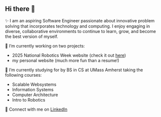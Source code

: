 ## Hi there 👋

✨ I am an aspiring Software Engineer passionate about innovative problem solving that incorporates technology and computing. 
   I enjoy engaging in diverse, collaborative environments to continue to learn, grow, and become the best version of myself.

🔭 I’m currently working on two projects:
- 2025 National Robotics Week website (check it out [here](https://www.nationalroboticsweek.org/))
- my personal website (much more fun than a resume!)

🌱 I’m currently studying for by BS in CS at UMass Amherst taking the following courses:
- Scalable Websystems
- Information Systems
- Computer Architecture
- Intro to Robotics

💬 Connect with me on [LinkedIn](www.linkedin.com/in/macy-graves)

<!--
**megraves/megraves** is a ✨ _special_ ✨ repository because its `README.md` (this file) appears on your GitHub profile.

Here are some ideas to get you started:

- 🔭 I’m currently working on ...
- 🌱 I’m currently learning ...
- 👯 I’m looking to collaborate on ...
- 🤔 I’m looking for help with ...
- 💬 Ask me about ...
- 📫 How to reach me: ...
- 😄 Pronouns: ...
- ⚡ Fun fact: ...
-->
